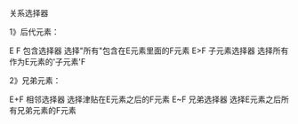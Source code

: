 关系选择器

1》后代元素：

E F     包含选择器      选择"所有"包含在E元素里面的F元素
E>F     子元素选择器    选择所有作为E元素的'子元素'F

2》兄弟元素：

E+F     相邻选择器      选择津贴在E元素之后的F元素
E~F     兄弟选择器      选择E元素之后所有兄弟元素的F元素